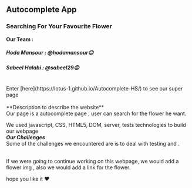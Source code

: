 ## Autocomplete App <br>
### Searching For Your Favourite Flower

**Our Team :**
##### Hoda Mansour : @hodamansour:wink:
##### Sabeel Halabi : @sabeel29:wink:

<br>
Enter [here](https://lotus-1.github.io/Autocomplete-HS/) to see our super page
<br>
<br>
**Description to describe the website**<br>
Our page is a autocomplete page , user can search for the flower he want.


We used  javascript, CSS, HTML5, DOM, server, tests technologies to build our webpage
<br>
***Our Challenges***
<br>
Some of the challenges we encountered are is to deal with testing and .

<br>
If we were going to continue working on this webpage, we would add a flower img , also we would add a link for the flower.


hope you like it :heart:
